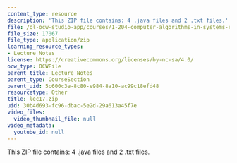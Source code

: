 ```yaml
---
content_type: resource
description: 'This ZIP file contains: 4 .java files and 2 .txt files.'
file: /ol-ocw-studio-app/courses/1-204-computer-algorithms-in-systems-engineering-spring-2010/30b4d693fc96dbac5e2d29a613a45f7e_lec17.zip
file_size: 17067
file_type: application/zip
learning_resource_types:
- Lecture Notes
license: https://creativecommons.org/licenses/by-nc-sa/4.0/
ocw_type: OCWFile
parent_title: Lecture Notes
parent_type: CourseSection
parent_uid: 5c600c3e-8c80-e984-8a10-ac99c18efd48
resourcetype: Other
title: lec17.zip
uid: 30b4d693-fc96-dbac-5e2d-29a613a45f7e
video_files:
  video_thumbnail_file: null
video_metadata:
  youtube_id: null
---
```

This ZIP file contains: 4 .java files and 2 .txt files.